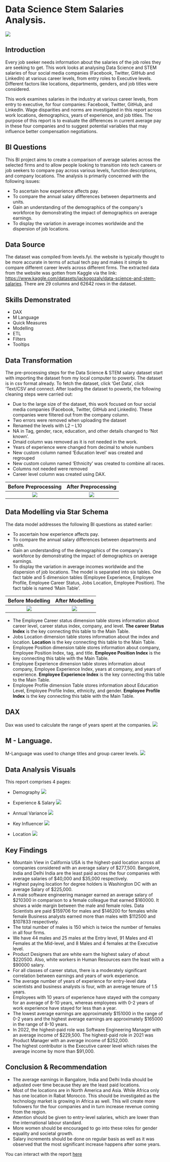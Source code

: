 # Data Science Stem Salaries Analysis.

![](Homepage.png)

## Introduction
Every job seeker needs information about the salaries of the job roles they are seeking to get. This work looks at analysing Data Science and STEM salaries of four social media companies (Facebook, Twitter, GitHub and LinkedIn) at various career levels, from entry roles to Executive levels. Different factors like locations, departments, genders, and job titles were considered. 

This work examines salaries in the industry at various career levels, from entry to executive, for four companies: Facebook, Twitter, GitHub, and LinkedIn. Wage disparities and norms are investigated in this report across work locations, demographics, years of experience, and job titles. The purpose of this report is to evaluate the differences in current average pay in these four companies and to suggest potential variables that may influence better compensation negotiations.

## BI Questions
This BI project aims to create a comparison of average salaries across the selected firms and to allow people looking to transition into tech careers or job seekers to compare pay across various levels, function descriptions, and company locations. The analysis is primarily concerned with the following issues:
- To ascertain how experience affects pay.
- To compare the annual salary differences between departments and units.
- Gain an understanding of the demographics of the company's workforce by demonstrating the impact of demographics on average earnings.
- To display the variation in average incomes worldwide and the dispersion of job locations.

## Data Source
The dataset was compiled from levels.fyi. the website is typically thought to be more accurate in terms of actual tech pay and makes it simple to compare different career levels across different firms. The extracted data from the website was gotten from Kaggle via the link: https://www.kaggle.com/datasets/jackogozaly/data-science-and-stem-salaries. There are 29 columns and 62642 rows in the dataset. 

## Skills Demonstrated
- DAX
- M Language
- Quick Measures
- Modelling
- ETL
- Filters
- Tooltips

## Data Transformation
The pre-processing steps for the Data Science & STEM salary dataset start with importing the dataset from my local computer to powerbi. The dataset is in csv format already. To fetch the dataset, click ‘Get Data’, click ‘Text/CSV and connect. After loading the dataset to powerbi, the following cleaning steps were carried out:
-	Due to the large size of the dataset, this work focused on four social media companies (Facebook, Twitter, GitHub and LinkedIn). These companies were filtered out from the company column.
-	Two errors were removed when uploading the dataset
-	Renamed the levels with L2 – L10
-	NA in Tag, gender, race, education, and other details changed to ‘Not known’.
-	Dmaid column was removed as it is not needed in the work.
-	Years of experience were changed from decimal to whole numbers
-	New custom column named ‘Education level’ was created and regrouped
-	New custom column named ‘Ethnicity’ was created to combine all races.
-	Columns not needed were removed
-	Career level column was created using DAX.

Before Preprocessing         |        After Preprocessing
:---------------------------:|:----------------------------:
![](Before_Preprocessing.png)| ![](After_Preprocessing.png)

## Data Modelling via Star Schema
The data model addresses the following BI questions as stated earlier:
-	To ascertain how experience affects pay.
-	To compare the annual salary differences between departments and units.
-	Gain an understanding of the demographics of the company's workforce by demonstrating the impact of demographics on average earnings.
-	To display the variation in average incomes worldwide and the dispersion of job locations.
The model is separated into six tables. One fact table and 5 dimension tables (Employee Experience, Employee Profile, Employee Career Status, Jobs Location, Employee Position). The fact table is named ‘Main Table’. 

Before Modelling             |        After Modelling
:---------------------------:|:----------------------------:
![](Model_view_before.png)| ![](Star_Schema_Model.png)

-	The Employee Career status dimension table stores information about career level, career status index, company, and level. **The career Status Index** is the key connecting this table to the Main Table.
-	Jobs Location dimension table stores information about the index and location. **Location** is the key connecting this table to the Main Table.
-	Employee Position dimension table stores information about company, Employee Position Index, tag, and title. **Employee Position Index** is the key connecting this table with the Main Table.
-	Employee Experience dimension table stores information about company, Employee Experience Index, years at company, and years of experience. **Employee Experience Index** is the key connecting this table to the Main Table.
-	Employee Profile dimension Table stores information about Education Level, Employee Profile Index, ethnicity, and gender. **Employee Profile Index** is the key connecting this table with the Main Table.

## DAX 
Dax was used to calculate the range of years spent at the companies.
![](Dax.png)

## M - Language.
M-Language was used to change titles and group career levels.
![](M_language.png)

## Data Analysis Visuals
This report comprises 4 pages:
- Demography
![](Demography.png)

- Experience & Salary
![](Experience_&_Salaries.png)

- Annual Variance
![](Annual_Variance.png)

- Key Influencer
![](Key_Influencer.png)

- Location
![](Location_by_Average_Salary.png)

## Key Findings
- Mountain View in California USA is the highest-paid location across all companies considered with an average salary of $277,500. Bangalore, India and Delhi India are the least paid across the four companies with average salaries of $40,000 and $35,000 respectively.
-	Highest paying location for degree holders is Washington DC with an average Salary of $225,000.
-	A male software engineering manager earned an average salary of $210300 in comparison to a female colleague that earned $160000. It shows a wide margin between the male and female roles. Data Scientists are paid $159706 for males and $146200 for females while female Business analysts earned more than males with $112500 and $107833 respectively.
-	The total number of males is 150 which is twice the number of females in all four firms.
-	We have 44 males and 25 males at the Entry level, 91 Males and 41 Females at the Mid-level, and 8 Males and 4 females at the Executive level.
-	Product Designers that are white earn the highest salary of about $220500.  Also, white workers in Human Resources earn the least with a $90000 salary.
-	For all classes of career status, there is a moderately significant correlation between earnings and years of work experience.
-	The average number of years of experience for entry-level data scientists and business analysts is four, with an average tenure of 1.5 years.
-	Employees with 10 years of experience have stayed with the company for an average of 8-10 years, whereas employees with 0-2 years of work experience have stayed for less than a year.
-	The lowest average earnings are approximately $151000 in the range of 0-2 years and the highest average earnings are approximately $165000 in the range of 8-10 years.
-	In 2022, the highest-paid role was Software Engineering Manager with an average income of $229,500. The highest-paid role in 2021 was Product Manager with an average income of $252,000.
-	The highest contributor is the Executive career level which raises the average income by more than $91,000. 

## Conclusion & Recommendation
-	The average earnings in Bangalore, India and Delhi India should be adjusted over time because they are the least paid locations.
-	Most of the locations are in North America and Asia. While Africa only has one location in Rabat Morocco. This should be investigated as the technology market is growing in Africa as well. This will create more followers for the four companies and in turn increase revenue coming from the region.
-	Attention should be given to entry-level salaries, which are lower than the international labour standard.
-	More women should be encouraged to go into these roles for gender equality and societal growth.
-	Salary increments should be done on regular basis as well as it was observed that the most significant increase happens after some years.

You can interact with the report [here](https://app.powerbi.com/links/PUu8fkmgUb?ctid=d03c2d35-3db6-4e31-acbc-a7f9acd28c9d&pbi_source=linkShare)
